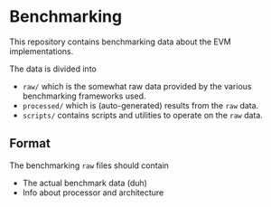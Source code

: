 # Benchmarking

This repository contains benchmarking data about the EVM implementations. 

The data is divided into 

* `raw/` which is the somewhat raw data provided by the various benchmarking frameworks used. 
* `processed/` which is (auto-generated) results from the `raw` data. 
* `scripts/` contains scripts and utilities to operate on the `raw` data. 

## Format

The benchmarking `raw` files should contain

* The actual benchmark data (duh)
* Info about processor and architecture


